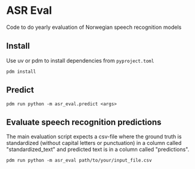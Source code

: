 # ASR Eval

Code to do yearly evaluation of Norwegian speech recognition models

## Install

Use uv or pdm to install dependencies from `pyproject.toml`

```shell
pdm install
```

## Predict

``` shell
pdm run python -m asr_eval.predict <args>
```

## Evaluate speech recognition predictions

The main evaluation script expects a csv-file where the ground truth is standardized (without capital letters or punctuation) in a column called "standardized_text" and predicted text is in a column called "predictions".

``` shell
pdm run python -m asr_eval path/to/your/input_file.csv
```
